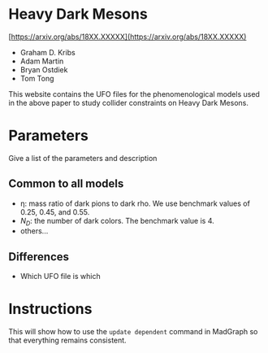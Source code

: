# Heavy Dark Mesons
[https://arxiv.org/abs/18XX.XXXXX](https://arxiv.org/abs/18XX.XXXXX)

 - Graham D. Kribs
 - Adam Martin
 - Bryan Ostdiek
 - Tom Tong

This website contains the UFO files for the phenomenological models used in the above paper to study collider constraints on Heavy Dark Mesons.

# Parameters
Give a list of the parameters and description

## Common to all models

 - ƞ: mass ratio of dark pions to dark rho. We use benchmark values of 0.25, 0.45, and 0.55.
 - $N_D$: the number of dark colors. The benchmark value is 4.
 - others...

## Differences
 - Which UFO file is which

# Instructions
This will show how to use the
`update dependent` command in MadGraph so that everything remains consistent.
